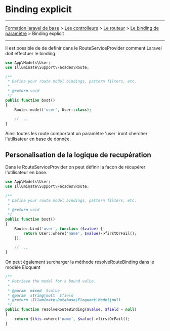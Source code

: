 # Binding explicit

---

[Formation laravel de base](../../README.md) > [Les controlleurs](../README.md) > [Le routeur](./README.md) >
[Le binding de paramètre](./README.md) > Binding explicit

---

Il est possible de de definir dans le RouteServiceProvider comment 
Laravel doit effectuer le binding.

```php
use App\Models\User;
use Illuminate\Support\Facades\Route;
 
/**
 * Define your route model bindings, pattern filters, etc.
 *
 * @return void
 */
public function boot()
{
    Route::model('user', User::class);
 
    // ...
}
```

Ainsi toutes les route comportant un paramètre 'user' iront chercher 
l'utilisateur en base de donnée.

## Personalisation de la logique de recupération

Dans le RouteServiceProvider on peut définir la facon de récupérer 
l'utilisateur en base.

```php
use App\Models\User;
use Illuminate\Support\Facades\Route;
 
/**
 * Define your route model bindings, pattern filters, etc.
 *
 * @return void
 */
public function boot()
{
    Route::bind('user', function ($value) {
        return User::where('name', $value)->firstOrFail();
    });
 
    // ...
}
```

On peut également surcharger la méthode resolveRouteBinding dans
le modèle Eloquent

```php
/**
 * Retrieve the model for a bound value.
 *
 * @param  mixed  $value
 * @param  string|null  $field
 * @return \Illuminate\Database\Eloquent\Model|null
 */
public function resolveRouteBinding($value, $field = null)
{
    return $this->where('name', $value)->firstOrFail();
}
```

